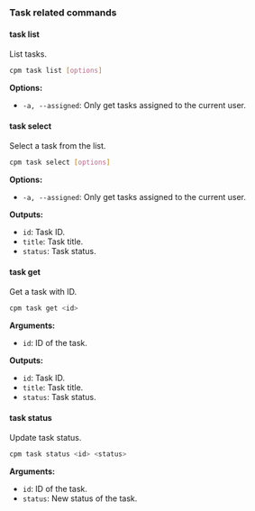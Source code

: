 ### Task related commands

#### task list

List tasks.

```bash
cpm task list [options]
```

**Options:**
- `-a, --assigned`: Only get tasks assigned to the current user.

#### task select

Select a task from the list.

```bash
cpm task select [options]
```

**Options:**
- `-a, --assigned`: Only get tasks assigned to the current user.

**Outputs:**
- `id`: Task ID.
- `title`: Task title.
- `status`: Task status.

#### task get

Get a task with ID.

```bash
cpm task get <id>
```

**Arguments:**
- `id`: ID of the task.

**Outputs:**
- `id`: Task ID.
- `title`: Task title.
- `status`: Task status.

#### task status

Update task status.

```bash
cpm task status <id> <status>
```

**Arguments:**
- `id`: ID of the task.
- `status`: New status of the task.